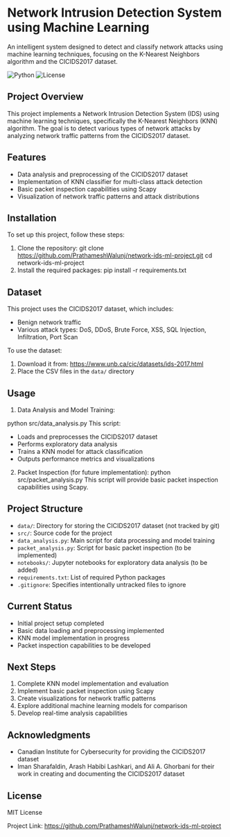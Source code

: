 # Network Intrusion Detection System using Machine Learning

An intelligent system designed to detect and classify network attacks using machine learning techniques, focusing on the K-Nearest Neighbors algorithm and the CICIDS2017 dataset.

![Python](https://img.shields.io/badge/python-v3.7+-blue.svg)
![License](https://img.shields.io/badge/license-MIT-green.svg)
## Project Overview
This project implements a Network Intrusion Detection System (IDS) using machine learning techniques, specifically the K-Nearest Neighbors (KNN) algorithm. The goal is to detect various types of network attacks by analyzing network traffic patterns from the CICIDS2017 dataset.

## Features
- Data analysis and preprocessing of the CICIDS2017 dataset
- Implementation of KNN classifier for multi-class attack detection
- Basic packet inspection capabilities using Scapy
- Visualization of network traffic patterns and attack distributions

## Installation
To set up this project, follow these steps:

1. Clone the repository:
   git clone https://github.com/PrathameshWalunj/network-ids-ml-project.git
   cd network-ids-ml-project
2. Install the required packages:
   pip install -r requirements.txt
## Dataset
This project uses the CICIDS2017 dataset, which includes:
- Benign network traffic
- Various attack types: DoS, DDoS, Brute Force, XSS, SQL Injection, Infiltration, Port Scan

To use the dataset:
1. Download it from: https://www.unb.ca/cic/datasets/ids-2017.html
2. Place the CSV files in the `data/` directory

## Usage
1. Data Analysis and Model Training:

python src/data_analysis.py
This script:
- Loads and preprocesses the CICIDS2017 dataset
- Performs exploratory data analysis
- Trains a KNN model for attack classification
- Outputs performance metrics and visualizations

2. Packet Inspection (for future implementation):
python src/packet_analysis.py
This script will provide basic packet inspection capabilities using Scapy.

## Project Structure
- `data/`: Directory for storing the CICIDS2017 dataset (not tracked by git)
- `src/`: Source code for the project
- `data_analysis.py`: Main script for data processing and model training
- `packet_analysis.py`: Script for basic packet inspection (to be implemented)
- `notebooks/`: Jupyter notebooks for exploratory data analysis (to be added)
- `requirements.txt`: List of required Python packages
- `.gitignore`: Specifies intentionally untracked files to ignore

## Current Status
- Initial project setup completed
- Basic data loading and preprocessing implemented
- KNN model implementation in progress
- Packet inspection capabilities to be developed

## Next Steps
1. Complete KNN model implementation and evaluation
2. Implement basic packet inspection using Scapy
3. Create visualizations for network traffic patterns
4. Explore additional machine learning models for comparison
5. Develop real-time analysis capabilities

## Acknowledgments
- Canadian Institute for Cybersecurity for providing the CICIDS2017 dataset
- Iman Sharafaldin, Arash Habibi Lashkari, and Ali A. Ghorbani for their work in creating and documenting the CICIDS2017 dataset


## License
MIT License

Project Link: https://github.com/PrathameshWalunj/network-ids-ml-project
